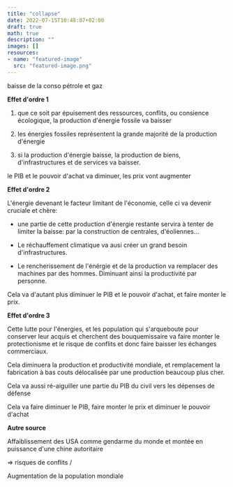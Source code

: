 ```yaml
---
title: "collapse"
date: 2022-07-15T10:48:07+02:00
draft: true
math: true
description: ""
images: []
resources:
- name: "featured-image"
  src: "featured-image.png"
---
```



baisse de la conso pétrole et gaz

__Effet d'ordre 1__

1) que ce soit par épuisement des ressources, conflits, ou consience écologique, la production d'énergie fossile va baisser

2) les énergies fossiles représentent la grande majorité de la production d'énergie

2) si la production d'énergie baisse, la production de biens, d'infrastructures et de services va baisser.

le PIB et le pouvoir d'achat va diminuer, les prix vont augmenter

__Effet d'ordre 2__

L'énergie devenant le facteur limitant de l'économie, celle ci va devenir cruciale et chère:

* une partie de cette production d'énergie restante servira à tenter de limiter la baisse: par la construction de centrales, d'éoliennes...

* Le réchauffement climatique va ausi créer un grand besoin d'infrastructures.

* Le rencherissement de l'énérgie et de la production va remplacer des machines par des hommes. Diminuant ainsi la productivité par personne.

Cela va d'autant plus diminuer le PIB et le pouvoir d'achat, et faire monter le prix.

__Effet d'ordre 3__

Cette lutte pour l'énergies, et les population qui s'arqueboute pour conserver leur acquis et cherchent des bouquemissaire va faire monter le protectionisme et le risque de conflits et donc faire baisser les échanges commerciaux.

Cela diminuera la production et productivité mondiale, et remplacement la fabrication à bas couts délocalisée par une production beaucoup plus cher.

Cela va aussi ré-aiguiller une partie du PIB du civil vers les dépenses de défense

Cela va faire diminuer le PIB, faire monter le prix et diminuer le pouvoir d'achat

__Autre source__

Affaiblissement des USA comme gendarme du monde et montée en puissance d'une chine autoritaire

=> risques de conflits / 

Augmentation de la population mondiale